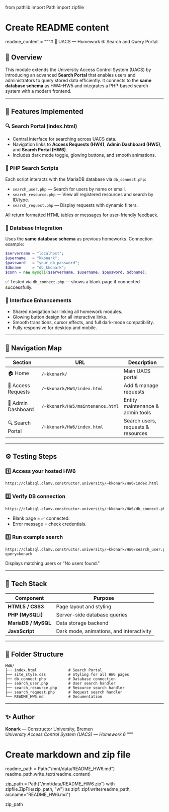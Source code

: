from pathlib import Path
import zipfile

# Create README content
readme_content = """# 🧠 UACS — Homework 6: Search and Query Portal

## 📘 Overview
This module extends the University Access Control System (UACS) by introducing an advanced **Search Portal** that enables users and administrators to query stored data efficiently. It connects to the **same database schema** as HW4–HW5 and integrates a PHP-based search system with a modern frontend.

---

## 🧩 Features Implemented

### 🔍 Search Portal (index.html)
- Central interface for searching across UACS data.  
- Navigation links to **Access Requests (HW4)**, **Admin Dashboard (HW5)**, and **Search Portal (HW6)**.  
- Includes dark mode toggle, glowing buttons, and smooth animations.

### 🧾 PHP Search Scripts
Each script interacts with the MariaDB database via `db_connect.php`:
- `search_user.php` — Search for users by name or email.  
- `search_resource.php` — View all registered resources and search by ID/type.  
- `search_request.php` — Display requests with dynamic filters.

All return formatted HTML tables or messages for user-friendly feedback.

### 🔐 Database Integration
Uses the **same database schema** as previous homeworks. Connection example:
```php
$servername = "localhost";
$username   = "kkonark";
$password   = "your_db_password";
$dbname     = "db_kkonark";
$conn = new mysqli($servername, $username, $password, $dbname);
```
✅ Tested via `db_connect.php` — shows a blank page if connected successfully.

### 🎨 Interface Enhancements
- Shared navigation bar linking all homework modules.  
- Glowing button design for all interactive links.  
- Smooth transitions, cursor effects, and full dark-mode compatibility.  
- Fully responsive for desktop and mobile.

---

## 🧭 Navigation Map

| Section | URL | Description |
|----------|-----|-------------|
| 🏠 Home | `/~kkonark/` | Main UACS portal |
| 📄 Access Requests | `/~kkonark/HW4/index.html` | Add & manage requests |
| 🧰 Admin Dashboard | `/~kkonark/HW5/maintenance.html` | Entity maintenance & admin tools |
| 🔍 Search Portal | `/~kkonark/HW6/index.html` | Search users, requests & resources |

---

## ⚙️ Testing Steps

### 1️⃣ Access your hosted HW6
```
https://clabsql.clamv.constructor.university/~kkonark/HW6/index.html
```

### 2️⃣ Verify DB connection
```
https://clabsql.clamv.constructor.university/~kkonark/HW6/db_connect.php
```
- Blank page = ✅ connected.  
- Error message = check credentials.

### 3️⃣ Run example search
```
https://clabsql.clamv.constructor.university/~kkonark/HW6/search_user.php?query=konark
```
Displays matching users or “No users found.”

---

## 🧠 Tech Stack

| Component | Purpose |
|------------|----------|
| **HTML5 / CSS3** | Page layout and styling |
| **PHP (MySQLi)** | Server-side database queries |
| **MariaDB / MySQL** | Data storage backend |
| **JavaScript** | Dark mode, animations, and interactivity |

---

## 🧾 Folder Structure

```
HW6/
├── index.html              # Search Portal
├── site_style.css          # Styling for all HW6 pages
├── db_connect.php          # Database connection
├── search_user.php         # User search handler
├── search_resource.php     # Resource search handler
├── search_request.php      # Request search handler
└── README_HW6.md           # Documentation
```

---

## ✨ Author
**Konark** — Constructor University, Bremen  
_University Access Control System (UACS) — Homework 6_
"""

# Create markdown and zip file
readme_path = Path("/mnt/data/README_HW6.md")
readme_path.write_text(readme_content)

zip_path = Path("/mnt/data/README_HW6.zip")
with zipfile.ZipFile(zip_path, "w") as zipf:
    zipf.write(readme_path, arcname="README_HW6.md")

zip_path